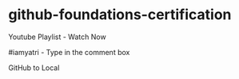 # github-foundations-certification
Youtube Playlist - Watch Now

#iamyatri - Type in the comment box

GitHub to Local
